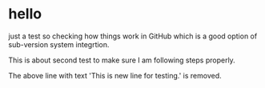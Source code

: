 # hello
just a test
so checking how things work in GitHub which is a good option of sub-version system integrtion.



This is about second test to make sure I am following steps properly.

The above line with text 'This is new line for testing.' is removed.

